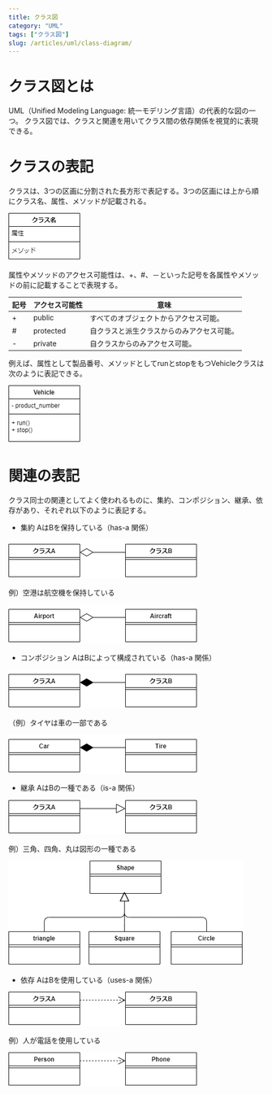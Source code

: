 ```yaml
---
title: クラス図
category: "UML"
tags: ["クラス図"]
slug: /articles/uml/class-diagram/
---
```



# クラス図とは
UML（Unified Modeling Language: 統一モデリング言語）の代表的な図の一つ。
クラス図では、クラスと関連を用いてクラス間の依存関係を視覚的に表現できる。

# クラスの表記
クラスは、3つの区画に分割された長方形で表記する。3つの区画には上から順にクラス名、属性、メソッドが記載される。

![クラス図](./class-diagram-1.png)

属性やメソッドのアクセス可能性は、+、#、－といった記号を各属性やメソッドの前に記載することで表現する。

|記号|アクセス可能性|意味|
|---|---|---|
|+|public|すべてのオブジェクトからアクセス可能。|
|#|protected|自クラスと派生クラスからのみアクセス可能。|
|-|private|自クラスからのみアクセス可能。|

例えば、属性として製品番号、メソッドとしてrunとstopをもつVehicleクラスは次のように表記できる。

![クラス図](./class-diagram-2.png)

# 関連の表記
クラス同士の関連としてよく使われるものに、集約、コンポジション、継承、依存があり、それぞれ以下のように表記する。

+ 集約
AはBを保持している（has-a 関係）

![クラス図](./class-diagram-3.png)

例）空港は航空機を保持している

![クラス図](./class-diagram-4.png)

+ コンポジション
AはBによって構成されている（has-a 関係）

![クラス図](./class-diagram-5.png)

（例）タイヤは車の一部である

![クラス図](./class-diagram-6.png)

+ 継承
AはBの一種である（is-a 関係）

![クラス図](./class-diagram-7.png)

例）三角、四角、丸は図形の一種である

![クラス図](./class-diagram-8.png)

+ 依存
AはBを使用している（uses-a 関係）

![クラス図](./class-diagram-9.png)

例）人が電話を使用している

![クラス図](./class-diagram-10.png)